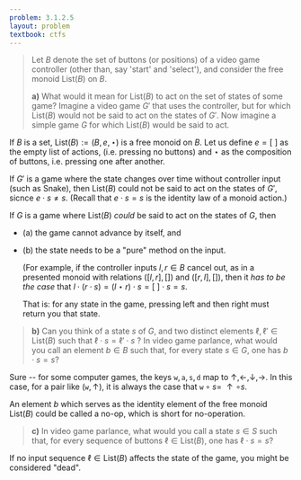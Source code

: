 ```yaml
---
problem: 3.1.2.5 
layout: problem
textbook: ctfs
---
```


> Let $B$ denote the set of buttons (or positions) of a video game controller
> (other than, say 'start' and 'select'), and consider the free monoid
> $\text{List}(B)$ on $B$.
> 
> **a)** What would it mean for $\text{List}(B)$ to act on the set of states of
> some game? Imagine a video game $G'$ that uses the controller, but for which
> $\text{List}(B)$ would not be said to act on the states of $G'$. Now imagine a
> simple game $G$ for which $\text{List}(B)$ would be said to act.

If $B$ is a set, $\text{List}(B) := (B, e, \star)$ is a free monoid on $B$.
Let us define $e = \lbrack\ \rbrack$ as the empty list of actions, (i.e.
pressing no buttons) and $\star$ as the composition of buttons, i.e. pressing
one after another.

If $G'$ is a game where the state changes over time without controller input
(such as Snake), then $\text{List}(B)$ could not be said to act on the states of
$G'$, sicnce $e \cdot s \neq s$. (Recall that $e \cdot s = s$ is the identity
law of a monoid action.)

If $G$ is a game where $\text{List}(B)$ _could_ be said to act on the states of
$G$, then 
 - (a) the game cannot advance by itself, and 
 - (b) the state needs to be a "pure" method on the input.

   (For example, if the controller inputs $l,r\in B$ cancel out, as in a
   presented monoid with relations $([l,r], [])$ and $([r,l], [])$, then it _has
   to be the case_ that $l \cdot (r \cdot s) = (l \star r) \cdot s = \lbrack\
   \rbrack \cdot s = s$.

   That is: for any state in the game, pressing left and then right must
   return you that state.


> **b)** Can you think of a state $s$ of $G$, and two distinct elements $\ell,
> \ell' \in \text{List}(B)$ such that $\ell \cdot s = \ell'
> \cdot s$ ? In video game parlance, what would you call an element
> $b\in B$ such that, for every state $s \in G$, one has $b \cdot s
> = s$?

Sure -- for some computer games, the keys $\texttt{w}, \texttt{a}, \texttt{s},
\texttt{d}$ map to $\uparrow, \leftarrow, \downarrow, \rightarrow$. In this
case, for a pair like $(\texttt{w},\uparrow)$, it is always the case that
$\texttt{w}\circ s =\ \uparrow\circ s$.

An element $b$ which serves as the identity element of the free monoid
$\text{List}(B)$ could be called a no-op, which is short for no-operation.

> **c)** In video game parlance, what would you call a state $s \in S$ such
> that, for every sequence of buttons $\ell \in \text{List}(B)$, one has $\ell
> \cdot s = s$?

If no input sequence $\ell \in \text{List}(B)$ affects the state of the game,
you might be considered "dead".
